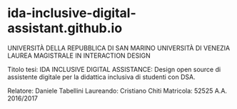# ida-inclusive-digital-assistant.github.io

UNIVERSITÀ DELLA REPUBBLICA DI SAN MARINO
UNIVERSITÀ DI VENEZIA
LAUREA MAGISTRALE IN INTERACTION DESIGN

Titolo tesi:
IDA INCLUSIVE DIGITAL ASSISTANCE: Design open source di assistente digitale per la didattica inclusiva di studenti con DSA.

Relatore: Daniele Tabellini
Laureando: Cristiano Chiti
Matricola: 52525
A.A. 2016/2017
